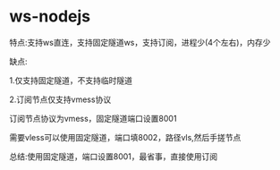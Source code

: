 # ws-nodejs

特点:支持ws直连，支持固定隧道ws，支持订阅，进程少(4个左右)，内存少

缺点:

1.仅支持固定隧道，不支持临时隧道

2.订阅节点仅支持vmess协议

订阅节点协议为vmess，固定隧道端口设置8001

需要vless可以使用固定隧道，端口填8002，路径vls,然后手搓节点


总结:使用固定隧道，端口设置8001，最省事，直接使用订阅
